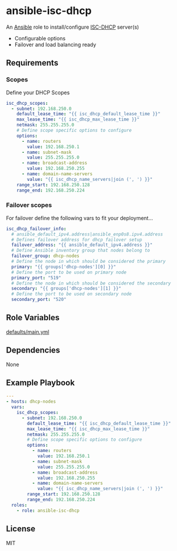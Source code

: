 # ansible-isc-dhcp

An [Ansible](https://www.ansible.com) role to install/configure [ISC-DHCP](https://www.isc.org/downloads/dhcp/) server(s)

-   Configurable options
-   Failover and load balancing ready

## Requirements

### Scopes

Define your DHCP Scopes

```yaml
isc_dhcp_scopes:
  - subnet: 192.168.250.0
    default_lease_time: "{{ isc_dhcp_default_lease_time }}"
    max_lease_time: "{{ isc_dhcp_max_lease_time }}"
    netmask: 255.255.255.0
    # Define scope specific options to configure
    options:
      - name: routers
        value: 192.168.250.1
      - name: subnet-mask
        value: 255.255.255.0
      - name: broadcast-address
        value: 192.168.250.255
      - name: domain-name-servers
        value: "{{ isc_dhcp_name_servers|join (', ') }}"
    range_start: 192.168.250.128
    range_end: 192.168.250.224
```

### Failover scopes

For failover define the following vars to fit your deployment...

```yaml
isc_dhcp_failover_info:
  # ansible_default_ipv4.address|ansible_enp0s8.ipv4.address
  # Defines failover address for dhcp failover setup
  failover_address: "{{ ansible_default_ipv4.address }}"
  # Define Ansible inventory group that nodes belong to
  failover_group: dhcp-nodes
  # Define the node in which should be considered the primary
  primary: "{{ groups['dhcp-nodes'][0] }}"
  # Define the port to be used on primary node
  primary_port: "519"
  # Define the node in which should be considered the secondary
  secondary: "{{ groups['dhcp-nodes'][1] }}"
  # Define the port to be used on secondary node
  secondary_port: "520"
```

## Role Variables

[defaults/main.yml](defaults/main.yml)

## Dependencies

None

## Example Playbook

```yaml
---
- hosts: dhcp-nodes
  vars:
    isc_dhcp_scopes:
      - subnet: 192.168.250.0
        default_lease_time: "{{ isc_dhcp_default_lease_time }}"
        max_lease_time: "{{ isc_dhcp_max_lease_time }}"
        netmask: 255.255.255.0
        # Define scope specific options to configure
        options:
          - name: routers
            value: 192.168.250.1
          - name: subnet-mask
            value: 255.255.255.0
          - name: broadcast-address
            value: 192.168.250.255
          - name: domain-name-servers
            value: "{{ isc_dhcp_name_servers|join (', ') }}"
        range_start: 192.168.250.128
        range_end: 192.168.250.224
  roles:
    - role: ansible-isc-dhcp
```

## License

MIT

